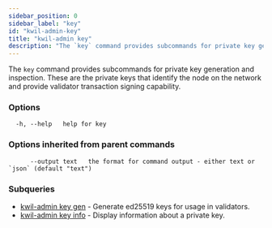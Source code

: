 ```yaml
---
sidebar_position: 0
sidebar_label: "key"
id: "kwil-admin-key"
title: "kwil-admin key"
description: "The `key` command provides subcommands for private key generation and inspection."
---
```


The `key` command provides subcommands for private key generation and inspection. These are the private keys that identify the node on the network and provide validator transaction signing capability.

### Options

```
  -h, --help   help for key
```

### Options inherited from parent commands

```
      --output text   the format for command output - either text or `json` (default "text")
```

### Subqueries

* [kwil-admin key gen](./gen)	 - Generate ed25519 keys for usage in validators.
* [kwil-admin key info](./info)	 - Display information about a private key.

